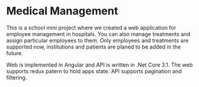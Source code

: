 # Medical Management

This is a school mini project where we created a web application for employee management in hospitals. You can also manage treatments and assign particular employees to them. Only employees and treatments are supported now, institutions and patients are planed to be added in the future.

Web is implemented in Angular and API is written in .Net Core 3.1. The web supports redux patern to hold apps state. API supports pagination and filtering. 
